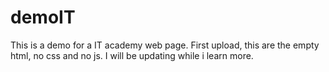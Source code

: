 # demoIT
This is a demo for a IT academy web page.
First upload, this are the empty html, no css and no js. 
I will be updating while i learn more. 
